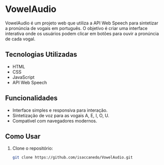 # VowelAudio

VowelAudio é um projeto web que utiliza a API Web Speech para sintetizar a pronúncia de vogais em português. O objetivo é criar uma interface interativa onde os usuários podem clicar em botões para ouvir a pronúncia de cada vogal.

## Tecnologias Utilizadas

- HTML
- CSS
- JavaScript
- API Web Speech

## Funcionalidades

- Interface simples e responsiva para interação.
- Sintetização de voz para as vogais A, E, I, O, U.
- Compatível com navegadores modernos.

## Como Usar

1. Clone o repositório:
   ```bash
   git clone https://github.com/isaccanedo/VowelAudio.git
